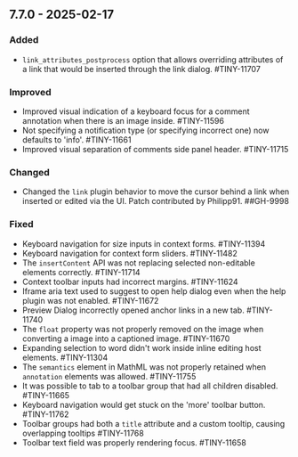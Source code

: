 ## 7.7.0 - 2025-02-17

### Added
- `link_attributes_postprocess` option that allows overriding attributes of a link that would be inserted through the link dialog. #TINY-11707

### Improved
- Improved visual indication of a keyboard focus for a comment annotation when there is an image inside. #TINY-11596
- Not specifying a notification type (or specifying incorrect one) now defaults to 'info'. #TINY-11661
- Improved visual separation of comments side panel header. #TINY-11715

### Changed
- Changed the `link` plugin behavior to move the cursor behind a link when inserted or edited via the UI. Patch contributed by Philipp91. ##GH-9998

### Fixed
- Keyboard navigation for size inputs in context forms. #TINY-11394
- Keyboard navigation for context form sliders. #TINY-11482
- The `insertContent` API was not replacing selected non-editable elements correctly. #TINY-11714
- Context toolbar inputs had incorrect margins. #TINY-11624
- Iframe aria text used to suggest to open help dialog even when the help plugin was not enabled. #TINY-11672
- Preview Dialog incorrectly opened anchor links in a new tab. #TINY-11740
- The `float` property was not properly removed on the image when converting a image into a captioned image. #TINY-11670
- Expanding selection to word didn't work inside inline editing host elements. #TINY-11304
- The `semantics` element in MathML was not properly retained when `annotation` elements was allowed. #TINY-11755
- It was possible to tab to a toolbar group that had all children disabled. #TINY-11665
- Keyboard navigation would get stuck on the 'more' toolbar button. #TINY-11762
- Toolbar groups had both a `title` attribute and a custom tooltip, causing overlapping tooltips #TINY-11768
- Toolbar text field was properly rendering focus. #TINY-11658
